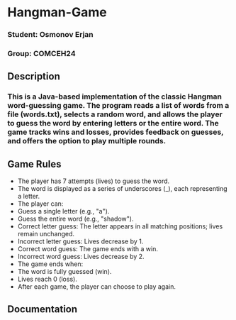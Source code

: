 # Hangman-Game

### Student: Osmonov Erjan  
### Group: COMCEH24  
## Description  
### This is a Java-based implementation of the classic Hangman word-guessing game. The program reads a list of words from a file (words.txt), selects a random word, and allows the player to guess the word by entering letters or the entire word. The game tracks wins and losses, provides feedback on guesses, and offers the option to play multiple rounds.  


## Game Rules
* The player has 7 attempts (lives) to guess the word.  
* The word is displayed as a series of underscores (_), each representing a letter.  
* The player can:  
* Guess a single letter (e.g., "a").  
* Guess the entire word (e.g., "shadow").  
* Correct letter guess: The letter appears in all matching positions; lives remain unchanged.  
* Incorrect letter guess: Lives decrease by 1.  
* Correct word guess: The game ends with a win.  
* Incorrect word guess: Lives decrease by 2.  
* The game ends when:  
* The word is fully guessed (win).  
* Lives reach 0 (loss).  
* After each game, the player can choose to play again.  
## Documentation  

